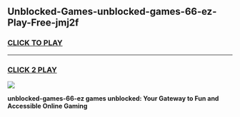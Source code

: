 
## Unblocked-Games-unblocked-games-66-ez-Play-Free-jmj2f
<h3>
<a href="https://premium76.site?title=unblocked-games-66-ez&ref=23A">CLICK TO PLAY</a></h3>
<hr>

<h3>
<a href="https://premium76.site?title=unblocked-games-66-ez&ref=23A">CLICK 2 PLAY</a>
  
</h3>

<a href="https://premium76.site?title=unblocked-games-66-ez&ref=23A"><img src="https://clearcache.store/games.png"></a>


**unblocked-games-66-ez games unblocked: Your Gateway to Fun and Accessible Online Gaming**
